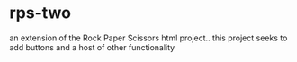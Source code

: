 # rps-two

an extension of the Rock Paper Scissors html project.. this project seeks to add buttons and a host of other functionality
